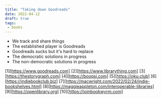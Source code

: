 ```yaml
---
title: "Taking down Goodreads"
date: 2022-04-12
draft: true
tags:
 - books
---
```


- We track and share things
- The established player is Goodreads
- Goodreads sucks but it's hard to replace
- The democratic solutions in progress
- The non-democratic solutions in progress

[1][https://www.goodreads.com]
[2][https://www.librarything.com]
[3][https://thestorygraph.com]
[4][https://booqsi.com]
[5][https://oku.club]
[6][https://indiebookclub.biz]
[7][https://macwright.com/2022/02/24/indie-bookshelves.html]
[8][https://maggieappleton.com/interoperable-libraries]
[9][https://openlibrary.org]
[10][https://joinbookwyrm.com]

